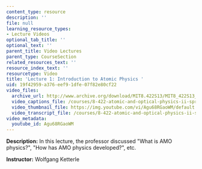```yaml
---
content_type: resource
description: ''
file: null
learning_resource_types:
- Lecture Videos
optional_tab_title: ''
optional_text: ''
parent_title: Video Lectures
parent_type: CourseSection
related_resources_text: ''
resource_index_text: ''
resourcetype: Video
title: 'Lecture 1: Introduction to Atomic Physics '
uid: 19f42959-a376-eef9-1dfe-07f82e80cf22
video_files:
  archive_url: http://www.archive.org/download/MIT8.422S13/MIT8_422S13_lec01_300k.mp4
  video_captions_file: /courses/8-422-atomic-and-optical-physics-ii-spring-2013/f4b83318a68953abbd0c0a25a03dfa2c_Agu68RGaoWM.vtt
  video_thumbnail_file: https://img.youtube.com/vi/Agu68RGaoWM/default.jpg
  video_transcript_file: /courses/8-422-atomic-and-optical-physics-ii-spring-2013/17a1136e08b78c5c522c3f6dfa566cbe_Agu68RGaoWM.pdf
video_metadata:
  youtube_id: Agu68RGaoWM
---
```


**Description:** In this lecture, the professor discussed "What is AMO physics?", "How has AMO physics developed?", etc.

**Instructor:** Wolfgang Ketterle